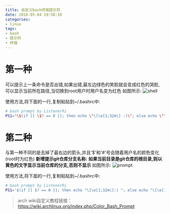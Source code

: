 ```yaml
---
title: 自定义bash终端提示符
date: 2016-05-04 19:58:10
categories:
- linux
tags:
- bash
- 提示符
- 终端
---
```


# 第一种
可以提示上一条命令是否出错,如果出错,最左边绿色的笑脸就会变成红色的哭脸,
可以显示当前所在路径,当切换到root用户时用户名变为红色
如图所示:
![shell](shell.png)

使用方法,将下面的一行,复制粘贴到~/.bashrc中:
``` bash
# bash prompt by ListenerRi
PS1="\$(if [[ \$? == 0 ]]; then echo \"\[\e[1;32m\] :)\"; else echo \"\[\e[1;31m\] :(\"; fi) $(if [[ ${EUID} == 0 ]]; then echo "\[\e[1;31m\]\u \[\e[1;32m\]\w \[\e[1;33m\]# > "; else echo "\[\e[1;36m\]\u \[\e[1;32m\]\w \[\e[1;33m\]$ > "; fi)\[\e[0m\]"
```

# 第二种
与第一种不同的是去掉了最右边的箭头,并且'$'和'#'号会随着用户名的颜色变化(root时为红色)
**新增提示git仓库分支名称:**
**如果当前目录是git仓库的根目录,则以黄色的文字显示当前仓库的分支,否则不显示**
如图所示:
![prompt](prompt.png)

使用方法,将下面的一行,复制粘贴到~/.bashrc中:
``` bash
# bash prompt by ListenerRi
PS1='$(if [[ $? == 0 ]]; then echo "\[\e[1;32m\]:) "; else echo "\[\e[1;31m\]:( "; fi)$(if [[ ${EUID} == 0 ]]; then echo "\[\e[1;31m\]\u "; else echo "\[\e[1;36m\]\u "; fi)$(echo "\[\e[1;32m\]\w ")$(if [[ -d .git ]]; then echo "\[\e[1;33m\](`git status | head -n 1 | grep -o "\b\S*$"`) "; fi)$(if [[ ${EUID} == 0 ]]; then echo "\[\e[1;31m\]\$ "; else echo "\[\e[1;36m\]\$ "; fi)\[\e[0m\]'
```

> arch wiki自定义教程链接：
> https://wiki.archlinux.org/index.php/Color_Bash_Prompt
